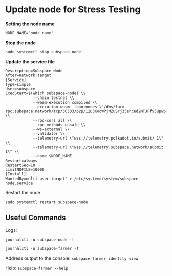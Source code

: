 # Update node for Stress Testing


**Setting the node name**

```NODE_NAME="node name"```

**Stop the node**

```sudo systemctl stop subspace-node```

**Update the service file**

```printf "[Unit]
Description=Subspace Node
After=network.target
[Service]
Type=simple
User=subspace
ExecStart=$(which subspace-node) \\
            --chain testnet \\
            --wasm-execution compiled \\
            --execution wasm --bootnodes \"/dns/farm-rpc.subspace.network/tcp/30333/p2p/12D3KooWPjMZuSYj35ehced2MTJFf95upwpHKgKUrFRfHwohzJXr\" \\
            --rpc-cors all \\
            --rpc-methods unsafe \\
            --ws-external \\
            --validator \\
            --telemetry-url \"wss://telemetry.polkadot.io/submit/ 1\" \\
            --telemetry-url \"wss://telemetry.subspace.network/submit 1\" \\
            --name $NODE_NAME
Restart=always
RestartSec=10
LimitNOFILE=10000
[Install]
WantedBy=multi-user.target" > /etc/systemd/system/subspace-node.service
```

Restart the node

```sudo systemctl daemon-reload
sudo systemctl restart subspace-node
```


## Useful Commands

Logs:
```
journalctl -u subspace-node -f

journalctl -u subspace-farmer -f
```

Address output to the console:
```subspace-farmer identity view```

Help:
```subspace-farmer --help```
